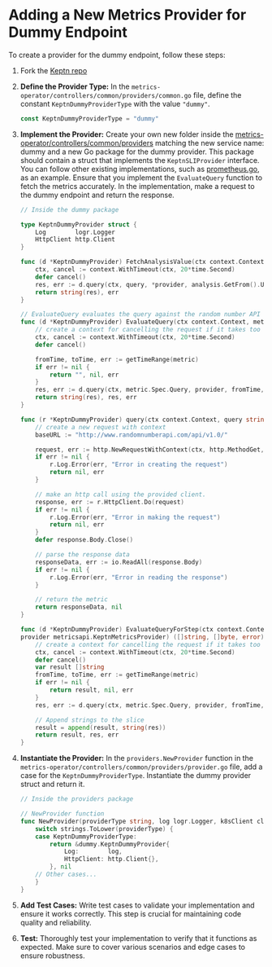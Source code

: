 # Adding a New Metrics Provider for Dummy Endpoint

To create a provider for the dummy endpoint, follow these steps:

1. Fork the [Keptn repo](https://github.com/keptn/lifecycle-toolkit)

2. **Define the Provider Type:** In the `metrics-operator/controllers/common/providers/common.go` file,
 define the constant `KeptnDummyProviderType` with the value `"dummy"`.

    ```go
    const KeptnDummyProviderType = "dummy"
    ```

3. **Implement the Provider:** Create your own new folder inside the
[metrics-operator/controllers/common/providers](https://github.com/keptn/lifecycle-toolkit/tree/main/metrics-operator/controllers/common/providers)
 matching the new service name: dummy and a new Go package for the dummy provider.
  This package should contain
 a struct that implements the `KeptnSLIProvider` interface.
  You can follow other existing implementations,
 such as [prometheus.go](https://github.com/keptn/lifecycle-toolkit/blob/main/metrics-operator/controllers/common/providers/prometheus/prometheus.go),
 as an example.
  Ensure that you implement the `EvaluateQuery` function to fetch the metrics accurately.
  In the implementation, make a request to the dummy endpoint and return the response.

    ```go
    // Inside the dummy package

    type KeptnDummyProvider struct {
        Log        logr.Logger
        HttpClient http.Client
    }

    func (d *KeptnDummyProvider) FetchAnalysisValue(ctx context.Context, query string, analysis metricsapi.Analysis, provider *metricsapi.KeptnMetricsProvider) (string, error) {
        ctx, cancel := context.WithTimeout(ctx, 20*time.Second)
        defer cancel()
        res, err := d.query(ctx, query, *provider, analysis.GetFrom().Unix(), analysis.GetTo().Unix())
        return string(res), err
    }

    // EvaluateQuery evaluates the query against the random number API endpoint.
    func (d *KeptnDummyProvider) EvaluateQuery(ctx context.Context, metric metricsapi.KeptnMetric, provider metricsapi.KeptnMetricsProvider) (string, []byte, error) {
        // create a context for cancelling the request if it takes too long.
        ctx, cancel := context.WithTimeout(ctx, 20*time.Second)
        defer cancel()

        fromTime, toTime, err := getTimeRange(metric)
        if err != nil {
            return "", nil, err
        }
        res, err := d.query(ctx, metric.Spec.Query, provider, fromTime, toTime)
        return string(res), res, err
    }

    func (r *KeptnDummyProvider) query(ctx context.Context, query string, provider metricsapi.KeptnMetricsProvider, fromTime int64, toTime int64) ([]byte, error) {
        // create a new request with context
        baseURL := "http://www.randomnumberapi.com/api/v1.0/"

        request, err := http.NewRequestWithContext(ctx, http.MethodGet, baseURL+query, nil)
        if err != nil {
            r.Log.Error(err, "Error in creating the request")
            return nil, err
        }

        // make an http call using the provided client.
        response, err := r.HttpClient.Do(request)
        if err != nil {
            r.Log.Error(err, "Error in making the request")
            return nil, err
        }
        defer response.Body.Close()

        // parse the response data
        responseData, err := io.ReadAll(response.Body)
        if err != nil {
            r.Log.Error(err, "Error in reading the response")
        }

        // return the metric
        return responseData, nil
    }

    func (d *KeptnDummyProvider) EvaluateQueryForStep(ctx context.Context, metric metricsapi.KeptnMetric, 
    provider metricsapi.KeptnMetricsProvider) ([]string, []byte, error) {
        // create a context for cancelling the request if it takes too long.
        ctx, cancel := context.WithTimeout(ctx, 20*time.Second)
        defer cancel()
        var result []string
        fromTime, toTime, err := getTimeRange(metric)
        if err != nil {
            return result, nil, err
        }
        res, err := d.query(ctx, metric.Spec.Query, provider, fromTime, toTime)

        // Append strings to the slice
        result = append(result, string(res))
        return result, res, err
    }
    ```

4. **Instantiate the Provider:** In the `providers.NewProvider` function
 in the `metrics-operator/controllers/common/providers/provider.go` file,
 add a case for the `KeptnDummyProviderType`.
  Instantiate the dummy provider struct and return it.

    ```go
    // Inside the providers package

    // NewProvider function
    func NewProvider(providerType string, log logr.Logger, k8sClient client.Client) (KeptnSLIProvider, error) {
        switch strings.ToLower(providerType) {
        case KeptnDummyProviderType:
            return &dummy.KeptnDummyProvider{
                Log:        log,
                HttpClient: http.Client{},
            }, nil
        // Other cases...
        }
    }
    ```

5. **Add Test Cases:** Write test cases to validate your implementation and ensure it works correctly.
 This step is crucial for maintaining code quality and reliability.

6. **Test:** Thoroughly test your implementation to verify that it functions as expected.
 Make sure to cover various scenarios and edge cases to ensure robustness.
